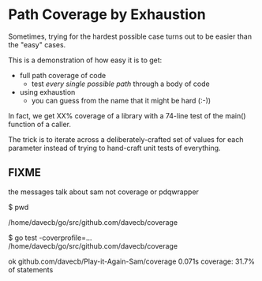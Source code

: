 # Path Coverage by Exhaustion

Sometimes, trying for the hardest possible
case turns out to be easier than the "easy"
cases.

This is a demonstration of how easy it is
to get:
* full path coverage of code 
  * test _every single possible path_ through
  a body of code
* using exhaustion
  * you can guess from the name that it
might be hard (:-))

In fact, we get XX% coverage of a library
with a 74-line test of the main() function
of a caller.

The trick is to iterate across a 
deliberately-crafted set of values 
for each parameter instead of trying to 
hand-craft unit tests of everything.

## FIXME
the messages talk about sam not coverage or pdqwrapper

$ pwd

/home/davecb/go/src/github.com/davecb/coverage

$ go test -coverprofile=... /home/davecb/go/src/github.com/davecb/coverage

ok  	github.com/davecb/Play-it-Again-Sam/coverage	0.071s	coverage: 31.7% of statements

